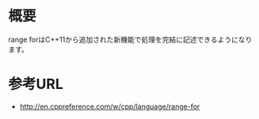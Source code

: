 # 概要
range forはC++11から追加された新機能で処理を完結に記述できるようになります。

# 参考URL
- http://en.cppreference.com/w/cpp/language/range-for
